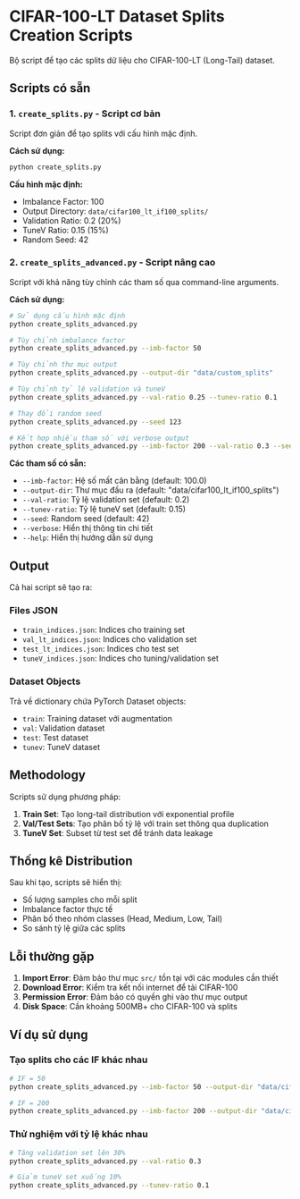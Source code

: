 # CIFAR-100-LT Dataset Splits Creation Scripts

Bộ script để tạo các splits dữ liệu cho CIFAR-100-LT (Long-Tail) dataset.

## Scripts có sẵn

### 1. `create_splits.py` - Script cơ bản

Script đơn giản để tạo splits với cấu hình mặc định.

**Cách sử dụng:**
```bash
python create_splits.py
```

**Cấu hình mặc định:**
- Imbalance Factor: 100
- Output Directory: `data/cifar100_lt_if100_splits/`
- Validation Ratio: 0.2 (20%)
- TuneV Ratio: 0.15 (15%)
- Random Seed: 42

### 2. `create_splits_advanced.py` - Script nâng cao

Script với khả năng tùy chỉnh các tham số qua command-line arguments.

**Cách sử dụng:**
```bash
# Sử dụng cấu hình mặc định
python create_splits_advanced.py

# Tùy chỉnh imbalance factor
python create_splits_advanced.py --imb-factor 50

# Tùy chỉnh thư mục output
python create_splits_advanced.py --output-dir "data/custom_splits"

# Tùy chỉnh tỷ lệ validation và tuneV
python create_splits_advanced.py --val-ratio 0.25 --tunev-ratio 0.1

# Thay đổi random seed
python create_splits_advanced.py --seed 123

# Kết hợp nhiều tham số với verbose output
python create_splits_advanced.py --imb-factor 200 --val-ratio 0.3 --seed 100 --verbose
```

**Các tham số có sẵn:**
- `--imb-factor`: Hệ số mất cân bằng (default: 100.0)
- `--output-dir`: Thư mục đầu ra (default: "data/cifar100_lt_if100_splits")
- `--val-ratio`: Tỷ lệ validation set (default: 0.2)
- `--tunev-ratio`: Tỷ lệ tuneV set (default: 0.15)
- `--seed`: Random seed (default: 42)
- `--verbose`: Hiển thị thông tin chi tiết
- `--help`: Hiển thị hướng dẫn sử dụng

## Output

Cả hai script sẽ tạo ra:

### Files JSON
- `train_indices.json`: Indices cho training set
- `val_lt_indices.json`: Indices cho validation set
- `test_lt_indices.json`: Indices cho test set  
- `tuneV_indices.json`: Indices cho tuning/validation set

### Dataset Objects
Trả về dictionary chứa PyTorch Dataset objects:
- `train`: Training dataset với augmentation
- `val`: Validation dataset
- `test`: Test dataset
- `tunev`: TuneV dataset

## Methodology

Scripts sử dụng phương pháp:

1. **Train Set**: Tạo long-tail distribution với exponential profile
2. **Val/Test Sets**: Tạo phân bố tỷ lệ với train set thông qua duplication
3. **TuneV Set**: Subset từ test set để tránh data leakage

## Thống kê Distribution

Sau khi tạo, scripts sẽ hiển thị:
- Số lượng samples cho mỗi split
- Imbalance factor thực tế
- Phân bố theo nhóm classes (Head, Medium, Low, Tail)
- So sánh tỷ lệ giữa các splits

## Lỗi thường gặp

1. **Import Error**: Đảm bảo thư mục `src/` tồn tại với các modules cần thiết
2. **Download Error**: Kiểm tra kết nối internet để tải CIFAR-100
3. **Permission Error**: Đảm bảo có quyền ghi vào thư mục output
4. **Disk Space**: Cần khoảng 500MB+ cho CIFAR-100 và splits

## Ví dụ sử dụng

### Tạo splits cho các IF khác nhau
```bash
# IF = 50
python create_splits_advanced.py --imb-factor 50 --output-dir "data/cifar100_lt_if50_splits"

# IF = 200  
python create_splits_advanced.py --imb-factor 200 --output-dir "data/cifar100_lt_if200_splits"
```

### Thử nghiệm với tỷ lệ khác nhau
```bash
# Tăng validation set lên 30%
python create_splits_advanced.py --val-ratio 0.3

# Giảm tuneV set xuống 10%
python create_splits_advanced.py --tunev-ratio 0.1
```